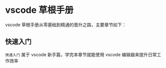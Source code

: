 # vscode 草根手册

vscode 草根手册从零基础到精通的晋升之路，主要章节如下：

## 快速入门

`快速入门` 属于 vscode 新手篇，学完本章节就能使用 vscode 编辑器来提升日常工作效率
